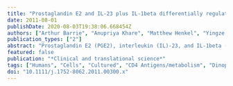 ```yaml
---
title: "Prostaglandin E2 and IL-23 plus IL-1beta differentially regulate the Th1/Th17 immune response of human CD161(+) CD4(+) memory T cells."
date: 2011-08-01
publishDate: 2020-08-03T19:38:06.668454Z
authors: ["Arthur Barrie", "Anupriya Khare", "Matthew Henkel", "Yingze Zhang", "M. Michael Barmada", "Richard Duerr", "Anuradha Ray"]
publication_types: ["2"]
abstract: "Prostaglandin E2 (PGE2), interleukin (IL)-23, and IL-1beta (beta) propagate inflammatory bowel disease (IBD) by enhancing the development and function of"
featured: false
publication: "*Clinical and translational science*"
tags: ["Humans", "Cells", "Cultured", "CD4 Antigens/metabolism", "Dinoprostone/*pharmacology", "Immunologic Memory/*drug effects", "Integrin alpha4/metabolism", "Interferon-gamma/metabolism", "Interleukin-17/metabolism", "Interleukin-1beta/*pharmacology", "Interleukin-23/*pharmacology", "NK Cell Lectin-Like Receptor Subfamily B/*metabolism", "Th1 Cells/drug effects/*immunology/metabolism", "Th17 Cells/drug effects/*immunology/metabolism"]
doi: "10.1111/j.1752-8062.2011.00300.x"
---
```


